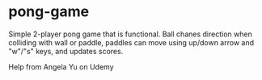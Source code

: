 # pong-game

Simple 2-player pong game that is functional. Ball chanes direction when colliding with wall or paddle, paddles can move using up/down arrow and "w"/"s" keys, and updates scores.

Help from Angela Yu on Udemy
